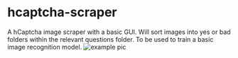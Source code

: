 # hcaptcha-scraper
A hCaptcha image scraper with a basic GUI. Will sort images into yes or bad folders within the relevant questions folder. To be used to train a basic image recognition model.
![example pic](https://imgur.com/a/rXG00Sp)
